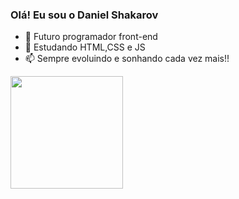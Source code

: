 ### Olá! Eu sou o Daniel Shakarov

- 🔭 Futuro programador front-end
- 💬 Estudando HTML,CSS e JS
- 📫 Sempre evoluindo e sonhando cada vez mais!!

<div>
<a href="https://beacons.al/DanShakarov"
  <img height="180cm" src="https://github-readme-stats.vercel.app/api?username-DanShakarov&show_icons-false&theme-dracula&include_all_commits-true&count_private-true"/>
   <img height="180cm" src=/>
</div>
